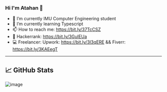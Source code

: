 ### Hi I'm Atahan 👋


- 🔭 I’m currently IMU Computer Engineering student 
- 🌱 I’m currently learning Typescript
- 📫 How to reach me: https://bit.ly/37TcCSZ
- 🎯 Hackerrank: https://bit.ly/3GuIEUa
- 💻 Freelancer: Upwork: https://bit.ly/3I3qERE  && Fiverr: https://bit.ly/3KAEegT
-----------------------------------------------------------------

## &#x1f4c8; GitHub Stats
![image](https://github-readme-stats.vercel.app/api/top-langs/?username=AtahanKocc&layout=compact&langs_count=8&hide_border=true&title_color=000000&icon_color=000000&text_color=000000&bg_color=ffffff)





